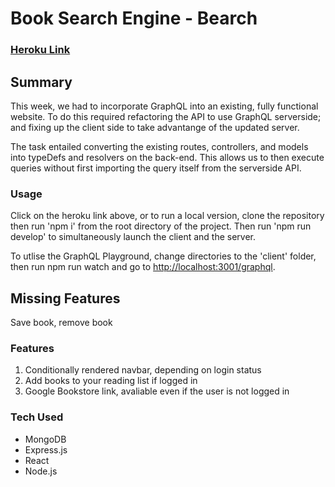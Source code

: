 # Book Search Engine - Bearch

### [Heroku Link](https://blooming-basin-47169.herokuapp.com/)

## Summary
This week, we had to incorporate GraphQL into an existing, fully functional website. To do this required refactoring the API to use GraphQL serverside; and fixing up the client side to take advantange of the updated server.

The task entailed converting the existing routes, controllers, and models into typeDefs and resolvers on the back-end. This allows us to then execute queries without first importing the query itself from the serverside API.

### Usage
Click on the heroku link above, or to run a local version, clone the repository then run 'npm i' from the root directory of the project. Then run 'npm run develop' to simultaneously launch the client and the server.

To utlise the GraphQL Playground, change directories to the 'client' folder, then run npm run watch and go to [http://localhost:3001/graphql](http://localhost:3001/graphql).

## Missing Features
Save book, remove book

### Features
1. Conditionally rendered navbar, depending on login status</br>
2. Add books to your reading list if logged in</br>
3. Google Bookstore link, avaliable even if the user is not logged in</br>

### Tech Used
- MongoDB</br>
- Express.js</br>
- React</br>
- Node.js</br>


